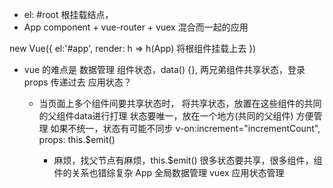 - el: #root 根挂载结点，
- App component + vue-router + vuex 混合而一起的应用

new Vue({
    el:'#app',
    render: h => h(App)   将根组件挂载上去
})

- vue 的难点是 数据管理
  组件状态，data() {},
  两兄弟组件共享状态，登录
  props 传递过去
  应用状态？

  - 当页面上多个组件间要共享状态时，
    将共享状态，放置在这些组件的共同的父组件data进行打理
    状态要唯一，放在一个地方(共同的父组件) 方便管理
    如果不统一，状态有可能不同步
    v-on:increment="incrementCount",
    props: this.$emit()

    - 麻烦，找父节点有麻烦，this.$emit()
      很多状态要共享，很多组件，组件的关系也错综复杂
      App 全局数据管理 vuex 应用状态管理
